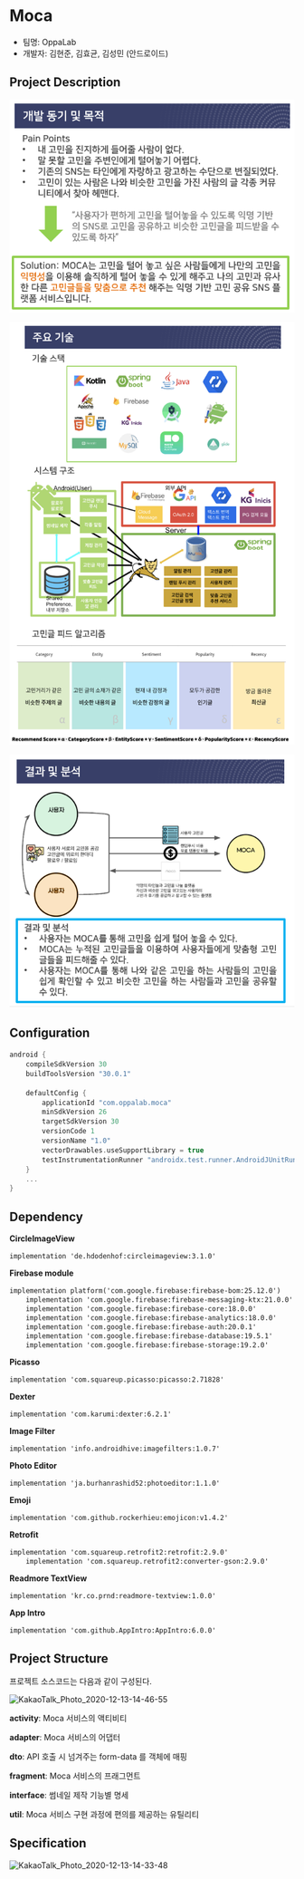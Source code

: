 # Moca

* 팀명: OppaLab
* 개발자: 김현준, 김효균, 김성민 (안드로이드)



## Project Description

![img_1.png](img_1.png)

![img_2.png](img_2.png)

![img_4.png](img_4.png)



## Configuration

```kotlin
android {
    compileSdkVersion 30
    buildToolsVersion "30.0.1"

    defaultConfig {
        applicationId "com.oppalab.moca"
        minSdkVersion 26
        targetSdkVersion 30
        versionCode 1
        versionName "1.0"
        vectorDrawables.useSupportLibrary = true
        testInstrumentationRunner "androidx.test.runner.AndroidJUnitRunner"
    }
    ...
}
```



## Dependency

**CircleImageView**

```
implementation 'de.hdodenhof:circleimageview:3.1.0'
```

**Firebase module**

```
implementation platform('com.google.firebase:firebase-bom:25.12.0')
    implementation 'com.google.firebase:firebase-messaging-ktx:21.0.0'
    implementation 'com.google.firebase:firebase-core:18.0.0'
    implementation 'com.google.firebase:firebase-analytics:18.0.0'
    implementation 'com.google.firebase:firebase-auth:20.0.1'
    implementation 'com.google.firebase:firebase-database:19.5.1'
    implementation 'com.google.firebase:firebase-storage:19.2.0'
```

**Picasso**

```
implementation 'com.squareup.picasso:picasso:2.71828'
```

**Dexter**

```
implementation 'com.karumi:dexter:6.2.1'
```

**Image Filter**

```
implementation 'info.androidhive:imagefilters:1.0.7'
```

**Photo Editor**

```
implementation 'ja.burhanrashid52:photoeditor:1.1.0'
```

**Emoji**

```
implementation 'com.github.rockerhieu:emojicon:v1.4.2'
```

**Retrofit**

```
implementation 'com.squareup.retrofit2:retrofit:2.9.0'
    implementation 'com.squareup.retrofit2:converter-gson:2.9.0'
```

**Readmore TextView**

```
implementation 'kr.co.prnd:readmore-textview:1.0.0'
```

**App Intro**

```
implementation 'com.github.AppIntro:AppIntro:6.0.0'
```



## Project Structure

프로젝트 소스코드는 다음과 같이 구성된다.

![KakaoTalk_Photo_2020-12-13-14-46-55](/Users/hyunjunkim/Downloads/KakaoTalk_Photo_2020-12-13-14-46-55.png)

**activity**:  Moca 서비스의 액티비티

**adapter**: Moca 서비스의 어댑터

**dto**: API 호출 시 넘겨주는 form-data 를 객체에 매핑

**fragment**: Moca 서비스의 프래그먼트

**interface**: 썸네일 제작 기능별 명세

**util**: Moca 서비스 구현 과정에 편의를 제공하는 유틸리티



## Specification

![KakaoTalk_Photo_2020-12-13-14-33-48](/Users/hyunjunkim/Downloads/KakaoTalk_Photo_2020-12-13-14-33-48.png)
